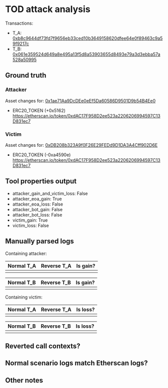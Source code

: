 # TOD attack analysis

Transactions:
- T_A: [0xb8c9644df73fd7f9656eb33ced10b3649158620dfee64e0f89463c9a59f9217c](https://etherscan.io/tx/0xb8c9644df73fd7f9656eb33ced10b3649158620dfee64e0f89463c9a59f9217c)
- T_B: [0x061e359524d649a8e495a13f5d8a53903655d8493e79a3d3ebba57a528a50995](https://etherscan.io/tx/0x061e359524d649a8e495a13f5d8a53903655d8493e79a3d3ebba57a528a50995)

## Ground truth

### Attacker
Asset changes for: [0x1ae71Aa9DcDEe0eEf5Da60586D9501D9b54B4Ee0](https://etherscan.io/address/0x1ae71Aa9DcDEe0eEf5Da60586D9501D9b54B4Ee0)
- ERC20_TOKEN (+0x5162) https://etherscan.io/token/0xdAC17F958D2ee523a2206206994597C13D831ec7


### Victim
Asset changes for: [0xDB208b323A9f0F26E29FEDd9D1DA3A4Cff902D6E](https://etherscan.io/address/0xDB208b323A9f0F26E29FEDd9D1DA3A4Cff902D6E)
- ERC20_TOKEN (-0xa4590e) https://etherscan.io/token/0xdAC17F958D2ee523a2206206994597C13D831ec7


## Tool properties output

- attacker_gain_and_victim_loss: False
- attacker_eoa_gain: True
- attacker_eoa_loss: False
- attacker_bot_gain: False
- attacker_bot_loss: False
- victim_gain: True
- victim_loss: False

## Manually parsed logs

Containing attacker:

| Normal T_A | Reverse T_A | Is gain? |
|------------|-------------|----------|
|            |             |          |

| Normal T_B | Reverse T_B | Is gain? |
|------------|-------------|----------|
|            |             |          |

Containing victim:

| Normal T_A | Reverse T_A | Is loss? |
|------------|-------------|----------|
|            |             |          |

| Normal T_B | Reverse T_B | Is loss? |
|------------|-------------|----------|
|            |             |          |



## Reverted call contexts?



## Normal scenario logs match Etherscan logs?



## Other notes

